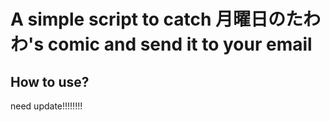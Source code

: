 # A simple script to catch 月曜日のたわわ's comic and send it to your email

## How to use?

need update!!!!!!!!